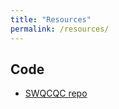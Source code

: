 ```yaml
---
title: "Resources"
permalink: /resources/
---
```


## Code

- [SWQCQC repo][SWQCQC]


[SWQCQC]:   https://github.com/QuantumICT/SWQCQC
